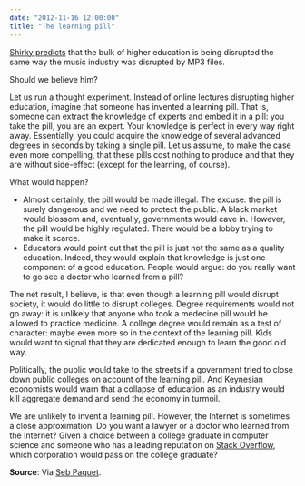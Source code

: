 ```yaml
---
date: "2012-11-16 12:00:00"
title: "The learning pill"
---
```




[Shirky predicts](http://www.shirky.com/weblog/2012/11/napster-udacity-and-the-academy/) that the bulk of higher education is being disrupted the same way the music industry was disrupted by MP3 files.

Should we believe him?

Let us run a thought experiment. Instead of online lectures disrupting higher education, imagine that someone has invented a learning pill. That is, someone can extract the knowledge of experts and embed it in a pill: you take the pill, you are an expert. Your knowledge is perfect in every way right away. Essentially, you could acquire the knowledge of several advanced degrees in seconds by taking a single pill. Let us assume, to make the case even more compelling, that these pills cost nothing to produce and that they are without side-effect (except for the learning, of course).

What would happen?

- Almost certainly, the pill would be made illegal. The excuse: the pill is surely dangerous and we need to protect the public. A black market would blossom and, eventually, governments would cave in. However, the pill would be highly regulated. There would be a lobby trying to make it scarce.
- Educators would point out that the pill is just not the same as a quality education. Indeed, they would explain that knowledge is just one component of a good education. People would argue: do you really want to go see a doctor who learned from a pill?


The net result, I believe, is that even though a learning pill would disrupt society, it would do little to disrupt colleges. Degree requirements would not go away: it is unlikely that anyone who took a medecine pill would be allowed to practice medicine. A college degree would remain as a test of character: maybe even more so in the context of the learning pill. Kids would want to signal that they are dedicated enough to learn the good old way.

Politically, the public would take to the streets if a government tried to close down public colleges on account of the learning pill. And Keynesian economists would warn that a collapse of education as an industry would kill aggregate demand and send the economy in turmoil.

We are unlikely to invent a learning pill. However, the Internet is sometimes a close approximation. Do you want a lawyer or a doctor who learned from the Internet? Given a choice between a college graduate in computer science and someone who has a leading reputation on [Stack Overflow](http://stackoverflow.com/), which corporation would pass on the college graduate?

__Source__: Via [Seb Paquet](https://plus.google.com/u/0/100313086520534185887/posts/PacHK1GBAhF).

